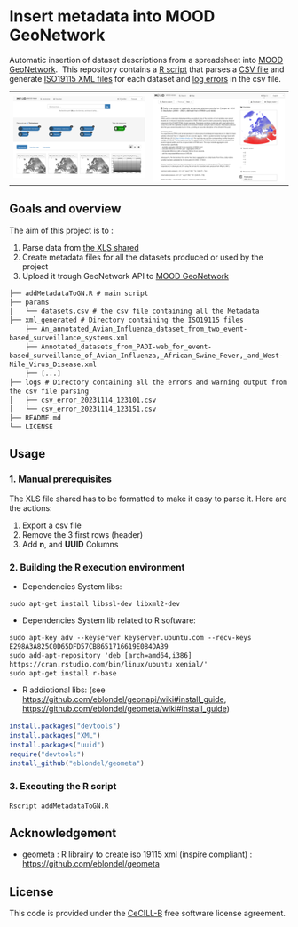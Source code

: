 # Insert metadata into MOOD GeoNetwork

Automatic insertion of dataset descriptions from a spreadsheet into [MOOD GeoNetwork](https://geonetwork.mood-h2020.eu/geonetwork/). 
This repository contains a [R script](addMetadataToGN.R) that parses a [CSV file](params/datasets.csv) and generate [ISO19115 XML files](xml_generated) for each dataset and [log errors](logs) in the csv file.

| | |
|---------------|--------------------|
| <img src="readme.img/GN_welcome_page.png" width="300">| <img src="readme.img/GN_md_example.png" width="300"> |


## Goals and overview 
The aim of this project is to :

1. Parse data from [the XLS shared](https://docs.google.com/spreadsheets/d/1_P01ZPObmbhMymaVDM547Rr2RIrw-gGX/edit#gid=699786557)
2. Create metadata files for all the datasets produced or used by the project
3. Upload it trough GeoNetwork API to [MOOD GeoNetwork](https://geonetwork.mood-h2020.eu/geonetwork/)

```shell
├── addMetadataToGN.R # main script
├── params
│   └── datasets.csv # the csv file containing all the Metadata
├── xml_generated # Directory containing the ISO19115 files
    ├── An_annotated_Avian_Influenza_dataset_from_two_event-based_surveillance_systems.xml
    ├── Annotated_datasets_from_PADI-web_for_event-based_surveillance_of_Avian_Influenza,_African_Swine_Fever,_and_West-Nile_Virus_Disease.xml
    ├── [...]
├── logs # Directory containing all the errors and warning output from the csv file parsing
│   ├── csv_error_20231114_123101.csv
│   └── csv_error_20231114_123151.csv
├── README.md
└── LICENSE

```

## Usage

### 1. Manual prerequisites
The XLS file shared has to be formatted to make it easy to parse it. Here are the actions:

1. Export a csv file
2. Remove the 3 first rows (header)
3. Add **n**, and **UUID** Columns

### 2. Building the R execution environment
* Dependencies System libs:

```shell
sudo apt-get install libssl-dev libxml2-dev
```
* Dependencies System lib related to R software:

```shell
sudo apt-key adv --keyserver keyserver.ubuntu.com --recv-keys E298A3A825C0D65DFD57CBB651716619E084DAB9
sudo add-apt-repository 'deb [arch=amd64,i386] https://cran.rstudio.com/bin/linux/ubuntu xenial/'
sudo apt-get install r-base
```
* R addiotional libs:
	(see https://github.com/eblondel/geonapi/wiki#install_guide, https://github.com/eblondel/geometa/wiki#install_guide)

```R
install.packages("devtools")
install.packages("XML")
install.packages("uuid")
require("devtools")
install_github("eblondel/geometa")
```

### 3. Executing the R script
```shell
Rscript addMetadataToGN.R
```



## Acknowledgement
+ geometa : R librairy to create iso 19115 xml (inspire compliant) : https://github.com/eblondel/geometa

## License
This code is provided under the [CeCILL-B](https://cecill.info/licences/Licence_CeCILL-B_V1-en.html) free software license agreement.
